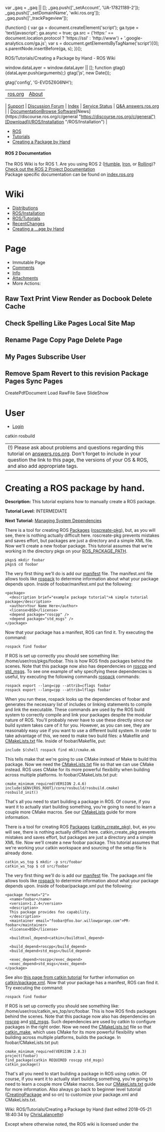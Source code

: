 

 var \_gaq = \_gaq || [];
 \_gaq.push(['\_setAccount', 'UA-17821189-2']);
 \_gaq.push(['\_setDomainName', 'wiki.ros.org']);
 \_gaq.push(['\_trackPageview']);

 (function() {
 var ga = document.createElement('script'); ga.type = 'text/javascript'; ga.async = true;
 ga.src = ('https:' == document.location.protocol ? 'https://ssl' : 'http://www') + '.google-analytics.com/ga.js';
 var s = document.getElementsByTagName('script')[0]; s.parentNode.insertBefore(ga, s);
 })();

ROS/Tutorials/Creating a Package by Hand - ROS Wiki

<!--
var search\_hint = "Search";
//-->

 window.dataLayer = window.dataLayer || [];
 function gtag(){dataLayer.push(arguments);}
 gtag('js', new Date());

 gtag('config', 'G-EVD5Z6G6NH');

<!--// Initialize search form
var f = document.getElementById('searchform');
if(f) f.getElementsByTagName('label')[0].style.display = 'none';
var e = document.getElementById('searchinput');
if(e) {
 searchChange(e);
 searchBlur(e);
}

function handleSubmit() {
 var f = document.getElementById('searchform');
 var t = document.getElementById('searchinput');
 var r = document.getElementById('real\_searchinput');

 //alert("handleSubmit "+ t.value);
 if(t.value.match(/review/)) {
 r.value = t.value;
 } else {
 //r.value = t.value + " -PackageReviewCategory -StackReviewCategory -M3Review -DocReview -ApiReview -HelpOn -BadContent -LocalSpellingWords";
 r.value = t.value + " -PackageReviewCategory -StackReviewCategory -DocReview -ApiReview";
 }
 //return validate(f);
}
//-->

|  |  |
| --- | --- |
| [ros.org](/ "/") | [About](http://www.ros.org/about-ros "http://www.ros.org/about-ros")
 |
 [Support](/Support "/Support")
 |
 [Discussion Forum](http://discourse.ros.org/ "http://discourse.ros.org/")
 |
 [Index](http://index.ros.org/ "http://index.ros.org/")
 |
 [Service Status](http://status.ros.org/ "http://status.ros.org/")
 |
 [Q&A answers.ros.org](http://answers.ros.org/ "http://answers.ros.org/") |
| [Documentation](/ "/")[Browse Software](https://index.ros.org/packages "https://index.ros.org/packages")[News](https://discourse.ros.org/c/general "https://discourse.ros.org/c/general")[Download](/ROS/Installation "/ROS/Installation") |

* [ROS](/ROS "/ROS")
* [Tutorials](/ROS/Tutorials "/ROS/Tutorials")
* [Creating a Package by Hand](/ROS/Tutorials/Creating%20a%20Package%20by%20Hand "/ROS/Tutorials/Creating%20a%20Package%20by%20Hand")

#### ROS 2 Documentation

The ROS Wiki is for ROS 1. Are you using ROS 2 ([Humble](http://docs.ros.org/en/humble/ "http://docs.ros.org/en/humble/"), [Iron](http://docs.ros.org/en/iron/ "http://docs.ros.org/en/iron/"), or [Rolling](http://docs.ros.org/en/rolling/ "http://docs.ros.org/en/rolling/"))?   
[Check out the ROS 2 Project Documentation](http://docs.ros.org "http://docs.ros.org")  
Package specific documentation can be found on [index.ros.org](https://index.ros.org "https://index.ros.org")

# Wiki

* [Distributions](/Distributions "/Distributions")
* [ROS/Installation](/ROS/Installation "/ROS/Installation")
* [ROS/Tutorials](/ROS/Tutorials "/ROS/Tutorials")
* [RecentChanges](/RecentChanges "/RecentChanges")
* [Creating a ...age by Hand](/ROS/Tutorials/Creating%20a%20Package%20by%20Hand "/ROS/Tutorials/Creating%20a%20Package%20by%20Hand")

# Page

* Immutable Page
* [Comments](# "#")
* [Info](/action/info/ROS/Tutorials/Creating%20a%20Package%20by%20Hand?action=info "/action/info/ROS/Tutorials/Creating%20a%20Package%20by%20Hand?action=info")
* [Attachments](/action/AttachFile/ROS/Tutorials/Creating%20a%20Package%20by%20Hand?action=AttachFile "/action/AttachFile/ROS/Tutorials/Creating%20a%20Package%20by%20Hand?action=AttachFile")
* More Actions:

Raw Text
Print View
Render as Docbook
Delete Cache
------------------------
Check Spelling
Like Pages
Local Site Map
------------------------
Rename Page
Copy Page
Delete Page
------------------------
My Pages
Subscribe User
------------------------
Remove Spam
Revert to this revision
Package Pages
Sync Pages
------------------------
CreatePdfDocument
Load
RawFile
Save
SlideShow

<!--// Init menu
actionsMenuInit('More Actions:');
//-->

# User

* [Login](/action/login/ROS/Tutorials/Creating%20a%20Package%20by%20Hand?action=login "/action/login/ROS/Tutorials/Creating%20a%20Package%20by%20Hand?action=login")

<!--
// @@ Buildsystem macro
function Buildsystem(sections) {
 var dotversion = ".buildsystem."

 // Tag shows unless already tagged
 $.each(sections.show,
 function() {
 $("div" + dotversion + this).not(".versionshow,.versionhide").addClass("versionshow")
 }
 )

 // Tag hides unless already tagged
 $.each(sections.hide,
 function() {
 $("div" + dotversion + this).not(".versionshow,.versionhide").addClass("versionhide")
 }
 )

 // Show or hide according to tag
 $(".versionshow").removeClass("versionshow").filter("div").show()
 $(".versionhide").removeClass("versionhide").filter("div").hide()
}

function getURLParameter(name) {
 return decodeURIComponent(
 (
 new RegExp(
 '[?|&]' + name + '=' + '([^&;]+?)(&|#|;|$)'
 ).exec(location.search) || [,""]
 )[1].replace(/\+/g, '%20')
 ) || null;
}

$(document).ready(function() {
 var activesystem = "catkin";
 var url\_distro = getURLParameter('buildsystem');
 if (url\_distro)
 {
 activesystem = url\_distro;
 }
 $("div.buildsystem").not("."+activesystem).hide();
 $("#"+activesystem).click();
 $("input.version:hidden").each(function() {
 var bg = $(this).attr("value").split(":");
 $("div.version." + bg[0]).css("background-color", bg[1]).removeClass(bg[0])
 });
})
 // -->

 catkin 
 rosbuild 

|  |
| --- |
| (!) Please ask about problems and questions regarding this tutorial on [answers.ros.org](http://answers.ros.org "http://answers.ros.org"). Don't forget to include in your question the link to this page, the versions of your OS & ROS, and also add appropriate tags. |

# Creating a ROS package by hand.

**Description:** This tutorial explains how to manually create a ROS package.  

**Tutorial Level:** INTERMEDIATE   

**Next Tutorial:** [Managing System Dependencies](/ROS/Tutorials/rosdep "/ROS/Tutorials/rosdep")   

 There is a tool for creating ROS [Packages](/Packages "/Packages") ([roscreate-pkg](/roscreate "/roscreate")), but, as you will see, there is nothing actually difficult here. roscreate-pkg prevents mistakes and saves effort, but packages are just a directory and a simple XML file. Now we'll create a new foobar package. This tutorial assumes that we're working in the directory pkgs on your [ROS\_PACKAGE\_PATH](/ROS/EnvironmentVariables "/ROS/EnvironmentVariables"). 
```
pkgs$ mkdir foobar
pkgs$ cd foobar
```
The very first thing we'll do is add our [manifest](/Manifest "/Manifest") file. The manifest.xml file allows tools like [rospack](/rospack "/rospack") to determine information about what your package depends upon. Inside of foobar/manifest.xml put the following: 
```
<package>
  <description brief="example package tutorial">A simple tutorial package</description>
  <author>Your Name Here</author>
  <license>BSD</license>
  <depend package="roscpp" />
  <depend package="std_msgs" />
</package>
```
Now that your package has a manifest, ROS can find it. Try executing the command: 
```
rospack find foobar
```
If ROS is set up correctly you should see something like: /home/user/ros/pkgs/foobar. This is how ROS finds packages behind the scenes. Note that this package now also has dependencies on [roscpp](/roscpp "/roscpp") and [std\_msgs](/std_msgs "/std_msgs"). To see one example of why specifying these dependencies is useful, try executing the following commands [rospack](/rospack "/rospack") commands: 
```
rospack export --lang=cpp --attrib=cflags foobar
rospack export --lang=cpp --attrib=lflags foobar
```
When you run these, rospack looks up the dependencies of foobar and generates the necessary list of includes or linking statements to compile and link the executable. These commands are used by the ROS build system to correctly compile and link your packages despite the modular nature of ROS. You'll probably never have to use these directly since our build system takes care of it for you. However, as you can see, they are reasonably easy use if you want to use a different build system. In order to take advantage of this, we need to make two build files: a Makefile and [CMakeLists.txt](/CMakeLists "/CMakeLists") file. Inside of foobar/Makefile, put: 
```
include $(shell rospack find mk)/cmake.mk
```
This tells make that we're going to use CMake instead of Make to build this package. Now we need the [CMakeLists.txt](/CMakeLists "/CMakeLists") file so that we can use CMake instead. ROS uses CMake for its more powerful flexibility when building across multiple platforms. In foobar/CMakeLists.txt put: 
```
cmake_minimum_required(VERSION 2.4.6)
include($ENV{ROS_ROOT}/core/rosbuild/rosbuild.cmake)
rosbuild_init()
```
That's all you need to start building a package in ROS. Of course, if you want it to actually start building something, you're going to need to learn a couple more CMake macros. See our [CMakeLists](/CMakeLists "/CMakeLists") guide for more information. 

There is a tool for creating ROS [Packages](/Packages "/Packages") ([catkin\_create\_pkg](/catkin/commands/catkin_create_pkg "/catkin/commands/catkin_create_pkg")), but, as you will see, there is nothing actually difficult here. catkin\_create\_pkg prevents mistakes and saves effort, but packages are just a directory and a simple XML file. Now we'll create a new foobar package. This tutorial assumes that we're working your catkin workspace and sourcing of the setup file is already done. 
```
catkin_ws_top $ mkdir -p src/foobar
catkin_ws_top $ cd src/foobar
```
The very first thing we'll do is add our [manifest](/catkin/package.xml "/catkin/package.xml") file. The package.xml file allows tools like [rospack](/rospack "/rospack") to determine information about what your package depends upon. Inside of foobar/package.xml put the following: 
```
<package format="2">
  <name>foobar</name>
  <version>1.2.4</version>
  <description>
  This package provides foo capability.
  </description>
  <maintainer email="foobar@foo.bar.willowgarage.com">PR-foobar</maintainer>
  <license>BSD</license>

  <buildtool_depend>catkin</buildtool_depend>

  <build_depend>roscpp</build_depend>
  <build_depend>std_msgs</build_depend>

  <exec_depend>roscpp</exec_depend>
  <exec_depend>std_msgs</exec_depend>
</package>
```
See also [this page from catkin tutorial](/catkin/Tutorials/CreatingPackage#ROS.2BAC8-Tutorials.2BAC8-catkin.2BAC8-CreatingPackage.Customizing_the_package.xml "/catkin/Tutorials/CreatingPackage#ROS.2BAC8-Tutorials.2BAC8-catkin.2BAC8-CreatingPackage.Customizing_the_package.xml") for further information on [catkin/package.xml](/catkin/package.xml "/catkin/package.xml"). Now that your package has a manifest, ROS can find it. Try executing the command: 
```
rospack find foobar
```
If ROS is set up correctly you should see something like: /home/user/ros/catkin\_ws\_top/src/foobar. This is how ROS finds packages behind the scenes. Note that this package now also has dependencies on [roscpp](/roscpp "/roscpp") and [std\_msgs](/std_msgs "/std_msgs"). Such dependencies are used by catkin to configure packages in the right order. Now we need the [CMakeLists.txt](/CMakeLists "/CMakeLists") file so that [catkin\_make](/catkin_make "/catkin_make"), which uses CMake for its more powerful flexibility when building across multiple platforms, builds the package. In foobar/CMakeLists.txt put: 
```
cmake_minimum_required(VERSION 2.8.3)
project(foobar)
find_package(catkin REQUIRED roscpp std_msgs)
catkin_package()
```
That's all you need to start building a package in ROS using catkin. Of course, if you want it to actually start building something, you're going to need to learn a couple more CMake macros. See our [CMakeLists.txt](/catkin/CMakeLists.txt "/catkin/CMakeLists.txt") guide for more information. Also always go back to beginner level tutorial ([CreatingPackage](/ROS/Tutorials/CreatingPackage "/ROS/Tutorials/CreatingPackage") and so on) to customize your package.xml and CMakeLists.txt. 

Wiki: ROS/Tutorials/Creating a Package by Hand (last edited 2018-05-21 18:40:34 by [ChrisLalancette](/ChrisLalancette "ChrisLalancette @ 70-35-50-58.static.wiline.com[70.35.50.58]"))

Except where otherwise noted, the ROS wiki is licensed under the   

